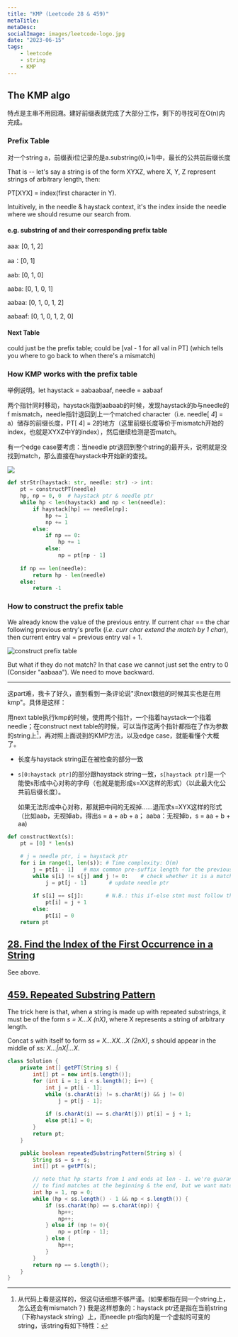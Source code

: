 ```yaml
---
title: "KMP (Leetcode 28 & 459)"
metaTitle:
metaDesc:
socialImage: images/leetcode-logo.jpg
date: "2023-06-15"
tags:
    - leetcode
    - string
    - KMP
---
```


## The KMP algo

特点是主串不用回溯。建好前缀表就完成了大部分工作，剩下的寻找可在O(n)内完成。

### Prefix Table
对一个string a，前缀表i位记录的是a.substring(0,i+1)中，最长的公共前后缀长度

That is -- let's say a string is of the form XYXZ, where X, Y, Z represent strings of arbitrary length, then: 

PT[XYX] = index(first character in Y). 

Intuitively, in the needle & haystack context, it's the index inside the needle where we should resume our search from.

#### e.g. substring of and their corresponding prefix table

aaa: [0, 1, 2]

aa：[0, 1]

aab: [0, 1, 0]

aaba: [0, 1, 0, 1]

aabaa: [0, 1, 0, 1, 2]

aabaaf: [0, 1, 0, 1, 2, 0]

#### Next Table
could just be the prefix table; could be [val - 1 for all val in PT] (which tells you where to go back to when there's a mismatch)



### How KMP works with the prefix table
举例说明。let haystack = aabaabaaf, needle = aabaaf

两个指针同时移动，haystack指到aabaab的时候，发现haystack的b与needle的f mismatch，needle指针退回到上一个matched character（i.e. needle[ *4*] = a）储存的前缀长度，PT[ *4*] = 2的地方（这里前缀长度等价于mismatch开始的index，也就是XYXZ中Y的index），然后继续检测是否match。

有一个edge case要考虑：当needle ptr退回到整个string的最开头，说明就是没找到match，那么直接在haystack中开始新的查找。

![](https://code-thinking.cdn.bcebos.com/gifs/KMP%E7%B2%BE%E8%AE%B22.gif)


```python
def strStr(haystack: str, needle: str) -> int:
    pt = constructPT(needle)
    hp, np = 0, 0  # haystack ptr & needle ptr
    while hp < len(haystack) and np < len(needle):
        if haystack[hp] == needle[np]:
            hp += 1 
            np += 1
        else:
            if np == 0:
                hp += 1
            else:
                np = pt[np - 1]
            
    if np == len(needle):
        return hp - len(needle)
    else:
        return -1
```



### How to construct the prefix table
We already know the value of the previous entry. If current char == the char following previous entry's prefix (*i.e. curr char extend the match by 1 char*), then current entry val = previous entry val + 1.

![construct prefix table](https://code-thinking.cdn.bcebos.com/gifs/KMP%E7%B2%BE%E8%AE%B23.gif)


But what if they do not match? In that case we cannot just set the entry to 0 (Consider "aabaaa"). We need to move backward.

----------------------------------------------------------------
这part难，我卡了好久，直到看到一条评论说"求next数组的时候其实也是在用kmp"。具体是这样：

用next table执行kmp的时候，使用两个指针，一个指着haystack一个指着needle；在construct next table的时候，可以当作这两个指针都指在了作为参数的string上[^1]，再对照上面说到的KMP方法，以及edge case，就能看懂个大概了。

[^1]: 从代码上看是这样的，但这句话细想不够严谨。(如果都指在同一个string上，怎么还会有mismatch？) 我是这样想象的：haystack ptr还是指在当前string（下称haystack string）上，而needle ptr指向的是一个虚拟的可变的string，该string有如下特性：
- 长度与haystack string正在被检查的部分一致
- `s[0:haystack ptr]`的部分跟haystack string一致，`s[haystack ptr]`是一个能使s形成中心对称的字母（也就是能形成s=XX这样的形式）（以此最大化公共前后缀长度）。

    如果无法形成中心对称，那就把中间的无视掉……退而求s=XYX这样的形式（比如aab，无视掉ab，得出s = a + ab + a； aaba：无视掉b，s = aa + b + aa)


```python
def constructNext(s):       
    pt = [0] * len(s)

    # j = needle ptr, i = haystack ptr
    for i in range(1, len(s)): # Time complexity: O(m)
        j = pt[i - 1]   # max common pre-suffix length for the previous substring, also equivalent to where the matching should resume
        while s[i] != s[j] and j != 0:    # check whether it is a match, also check the edge case
            j = pt[j - 1]       # update needle ptr
        
        if s[i] == s[j]:       # N.B.: this if-else stmt must follow this exact order -- we want pt[i] = j + 1 no matter whether j = 0 or not
            pt[i] = j + 1
        else:
            pt[i] = 0
    return pt
```


## [28. Find the Index of the First Occurrence in a String](https://leetcode.com/problems/find-the-index-of-the-first-occurrence-in-a-string/)
See above.



## [459. Repeated Substring Pattern](https://leetcode.com/problems/repeated-substring-pattern/)

The trick here is that, when a string is made up with repeated substrings, it must be of the form *s = X...X (nX)*, where X represents a string of arbitrary length. 

Concat s with itself to form *ss = X...XX...X (2nX)*, *s* should appear in the middle of *ss: X...|nX|...X*. 

```java
class Solution {
    private int[] getPT(String s) {
        int[] pt = new int[s.length()];
        for (int i = 1; i < s.length(); i++) {
            int j = pt[i - 1];
            while (s.charAt(i) != s.charAt(j) && j != 0)
                j = pt[j - 1];
            
            if (s.charAt(i) == s.charAt(j)) pt[i] = j + 1;
            else pt[i] = 0;
        }
        return pt;
    }

    public boolean repeatedSubstringPattern(String s) {
        String ss = s + s;
        int[] pt = getPT(s);

        // note that hp starts from 1 and ends at len - 1. we're guaranteed 
        // to find matches at the beginning & the end, but we want matches in the middle
        int hp = 1, np = 0;
        while (hp < ss.length() - 1 && np < s.length()) {  
            if (ss.charAt(hp) == s.charAt(np)) {
                hp++;
                np++;
            } else if (np != 0){
                np = pt[np - 1];
            } else {
                hp++;
            }
        }
        return np == s.length();
    }
}
```